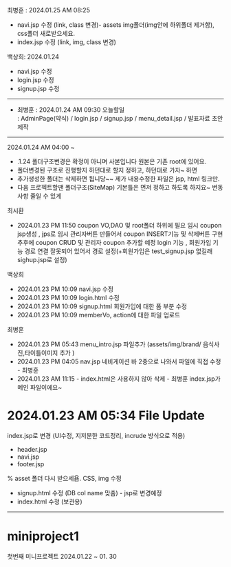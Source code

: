 최병훈 : 2024.01.25 AM 08:25
- navi.jsp 수정 (link, class 변경)- assets img폴더(img안에 하위폴더 제거함), css폴더 새로받으세요.
- index.jsp 수정 (link, img, class 변경)

  
백상희: 2024.01.24 
- navi.jsp 수정
- login.jsp 수정
- signup.jsp 수정
--------------------------------------------------------------------------------

- 최병훈 : 2024.01.24 AM 09:30 오늘할일 <br>
 : AdminPage(약식) / login.jsp / signup.jsp / menu_detail.jsp / 발표자료 초안제작
----------------------------------------
2024.01.24 AM 04:00 ~ <br>
- .1.24 폴더구조변경은 확정이 아니며 사본입니다 원본은 기존 root에 있어요. 
- 폴더변경된 구조로 진행할지 하던대로 할지 정하고, 하던대로 가자~ 하면 
- 추가생성한 폴더는 삭제하면 됩니당~~ 제가 내용수정한 파일은 jsp, html 링크만.
- 다음 프로젝트할땐 폴더구조(SiteMap) 기본틀은 먼저 정하고 하도록 하지요~ 변동사항 줄일 수 있게


최시환
- 2024.01.23 PM 11:50
coupon VO,DAO 및 root폴더 하위에 필요 임시 coupon jsp생성 , jps로 임시 관리자버튼 만들어서 coupon INSERT기능 및 삭제버튼 구현
추후에 coupon CRUD 및 관리자 coupon 추가할 예정
login 기능 , 회원가입 기능 경로 연결 잘못되어 있어서 경로 설정(+회원가입은 test_signup.jsp 없길래 sighup.jsp로 설정)

백상희
- 2024.01.23 PM 10:09 navi.jsp 수정
- 2024.01.23 PM 10:09 login.html  수정
- 2024.01.23 PM 10:09 signup.html  회원가입에 대한 폼 부분 수정
- 2024.01.23 PM 10:09 memberVo, action에 대한 파일 업로드

최병훈 
- 2024.01.23 PM 05:43 menu_intro.jsp 파일추가 (assets/img/brand/ 음식사진,타이틀이미지 추가 )
- 2024.01.23 PM 04:05 nav.jsp 네비게이션 바 2중으로 나와서 파일에 직접 수정 - 최병훈
- 2024.01.23 AM 11:15 - index.html은 사용하지 않아 삭제 - 최병훈
index.jsp가 메인 파일이에요~

# 2024.01.23 AM 05:34 File Update

index.jsp로 변경 (UI수정, 지저분한 코드정리, incrude 방식으로 적용)
- header.jsp
- navi.jsp
- footer.jsp

% asset 폴더 다시 받으세욥. CSS, img 수정

- signup.html 수정 (DB col name 맞춤) - jsp로 변경예정
- index.html 수정 (보관용)

----------------------------------------------------------
# miniproject1

첫번째 미니프로젝트 2024.01.22 ~ 01. 30 

